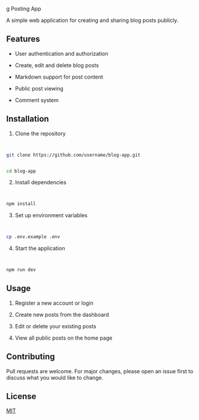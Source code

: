
g Posting App





A simple web application for creating and sharing blog posts publicly.





## Features





- User authentication and authorization


- Create, edit and delete blog posts


- Markdown support for post content


- Public post viewing


- Comment system





## Installation





1. Clone the repository


```bash


git clone https://github.com/username/blog-app.git


cd blog-app


```





2. Install dependencies


```bash


npm install


```





3. Set up environment variables


```bash


cp .env.example .env


```





4. Start the application


```bash


npm run dev


```





## Usage





1. Register a new account or login


2. Create new posts from the dashboard


3. Edit or delete your existing posts


4. View all public posts on the home page





## Contributing





Pull requests are welcome. For major changes, please open an issue first to discuss what you would like to change.





## License





[MIT](https://choosealicense.com/licenses/mit/)


